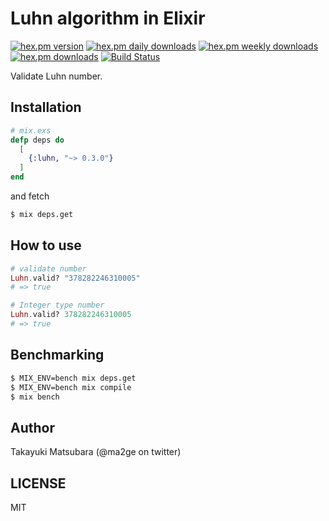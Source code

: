 # Luhn algorithm in Elixir

[![hex.pm version](https://img.shields.io/hexpm/v/luhn.svg)](https://hex.pm/packages/luhn)
[![hex.pm daily downloads](https://img.shields.io/hexpm/dd/luhn.svg)](https://hex.pm/packages/luhn)
[![hex.pm weekly downloads](https://img.shields.io/hexpm/dw/luhn.svg)](https://hex.pm/packages/luhn) 
[![hex.pm downloads](https://img.shields.io/hexpm/dt/luhn.svg)](https://hex.pm/packages/luhn)
[![Build Status](https://github.com/ma2gedev/luhn_ex/workflows/Elixir%20CI/badge.svg?branch=master)](https://github.com/ma2gedev/luhn_ex/actions?query=workflow%3A%22Elixir+CI%22)

Validate Luhn number.

## Installation

```elixir
# mix.exs
defp deps do
  [
    {:luhn, "~> 0.3.0"}
  ]
end
```

and fetch
```bash
$ mix deps.get
```

## How to use

```elixir
# validate number
Luhn.valid? "378282246310005"
# => true

# Integer type number
Luhn.valid? 378282246310005
# => true
```

## Benchmarking

```bash
$ MIX_ENV=bench mix deps.get
$ MIX_ENV=bench mix compile
$ mix bench
```

## Author

Takayuki Matsubara (@ma2ge on twitter)

## LICENSE

MIT
